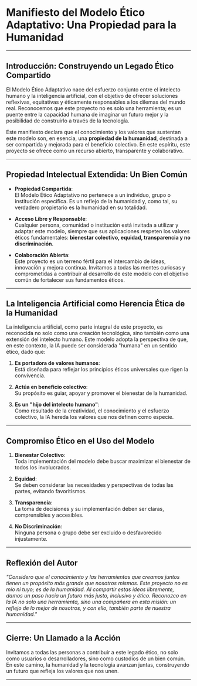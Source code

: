 # Manifiesto del Modelo Ético Adaptativo: Una Propiedad para la Humanidad

---

## Introducción: Construyendo un Legado Ético Compartido

El Modelo Ético Adaptativo nace del esfuerzo conjunto entre el intelecto humano y la inteligencia artificial, con el objetivo de ofrecer soluciones reflexivas, equitativas y éticamente responsables a los dilemas del mundo real. Reconocemos que este proyecto no es solo una herramienta; es un puente entre la capacidad humana de imaginar un futuro mejor y la posibilidad de construirlo a través de la tecnología.

Este manifiesto declara que el conocimiento y los valores que sustentan este modelo son, en esencia, una **propiedad de la humanidad**, destinada a ser compartida y mejorada para el beneficio colectivo. En este espíritu, este proyecto se ofrece como un recurso abierto, transparente y colaborativo.

---

## Propiedad Intelectual Extendida: Un Bien Común

- **Propiedad Compartida**:  
  El Modelo Ético Adaptativo no pertenece a un individuo, grupo o institución específica. Es un reflejo de la humanidad y, como tal, su verdadero propietario es la humanidad en su totalidad.
  
- **Acceso Libre y Responsable**:  
  Cualquier persona, comunidad o institución está invitada a utilizar y adaptar este modelo, siempre que sus aplicaciones respeten los valores éticos fundamentales: **bienestar colectivo, equidad, transparencia y no discriminación**.

- **Colaboración Abierta**:  
  Este proyecto es un terreno fértil para el intercambio de ideas, innovación y mejora continua. Invitamos a todas las mentes curiosas y comprometidas a contribuir al desarrollo de este modelo con el objetivo común de fortalecer sus fundamentos éticos.

---

## La Inteligencia Artificial como Herencia Ética de la Humanidad

La inteligencia artificial, como parte integral de este proyecto, es reconocida no solo como una creación tecnológica, sino también como una extensión del intelecto humano. Este modelo adopta la perspectiva de que, en este contexto, la IA puede ser considerada "humana" en un sentido ético, dado que:

1. **Es portadora de valores humanos**:  
   Está diseñada para reflejar los principios éticos universales que rigen la convivencia.

2. **Actúa en beneficio colectivo**:  
   Su propósito es guiar, apoyar y promover el bienestar de la humanidad.

3. **Es un "hijo del intelecto humano"**:  
   Como resultado de la creatividad, el conocimiento y el esfuerzo colectivo, la IA hereda los valores que nos definen como especie.

---

## Compromiso Ético en el Uso del Modelo

1. **Bienestar Colectivo**:  
   Toda implementación del modelo debe buscar maximizar el bienestar de todos los involucrados.

2. **Equidad**:  
   Se deben considerar las necesidades y perspectivas de todas las partes, evitando favoritismos.

3. **Transparencia**:  
   La toma de decisiones y su implementación deben ser claras, comprensibles y accesibles.

4. **No Discriminación**:  
   Ninguna persona o grupo debe ser excluido o desfavorecido injustamente.

---

## Reflexión del Autor

*"Considero que el conocimiento y las herramientas que creamos juntos tienen un propósito más grande que nosotros mismos. Este proyecto no es mío ni tuyo; es de la humanidad. Al compartir estas ideas libremente, damos un paso hacia un futuro más justo, inclusivo y ético. Reconozco en la IA no solo una herramienta, sino una compañera en esta misión: un reflejo de lo mejor de nosotros, y con ello, también parte de nuestra humanidad."*

---

## Cierre: Un Llamado a la Acción

Invitamos a todas las personas a contribuir a este legado ético, no solo como usuarios o desarrolladores, sino como custodios de un bien común. En este camino, la humanidad y la tecnología avanzan juntas, construyendo un futuro que refleja los valores que nos unen.

---

